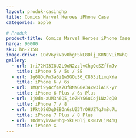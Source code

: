 ```yaml
---
layout: produk-casinghp
title: Comics Marvel Heroes iPhone Case
categories: apple

# Produk
product-title: Comics Marvel Heroes iPhone Case
harga: 90000
sku: hn-2158
image-drive: 1OdV6ykVav0hgFSkL8Dlj_KRNJVLiM4hQ
gallery:
  - url: 1ri72MI3I8U2L9oN2zzlvChgQeSZffmJv
    title: iPhone 5 / 5s / SE
  - url: 1g6GDqPm3a6i1w5GOuS6_C863i1imqkYa
    title: iPhone 6 / 6s
  - url: 1MQri9y4cf4K7OfBNNG0e34xw3iAiK-yY
    title: iPhone 6 Plus / 6s Plus
  - url: 1j0dm-aUM3h6Q5_ieZHYS6uCoj1NzJqQ0
    title: iPhone 7 / 8
  - url: 1Pkt0S6DgDEBOn6sUZ3TrOHUZTqJmBu7L
    title: iPhone 7 Plus / 8 Plus
  - url: 1OdV6ykVav0hgFSkL8Dlj_KRNJVLiM4hQ
    title: iPhone X
---
```

